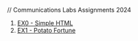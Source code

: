 // Communications Labs Assignments 2024

1. [EX0 - Simple HTML](https://yael-renous.github.io/IMA_CommunicationsLab/EX0/)
2. [EX1 - Potato Fortune](https://yael-renous.github.io/IMA_CommunicationsLab/EX1)
